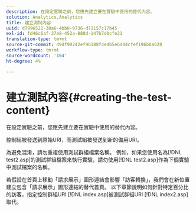 ```yaml
---
description: 在設定實驗之前，您應先建立要在實驗中使用的替代內容。
solution: Analytics,Analytics
title: 建立測試內容
uuid: d7996522-38a6-4bb8-9736-d71157c17b45
exl-id: fd46c6af-37e8-452a-880d-147b7d0cfe21
translation-type: tm+mt
source-git-commit: d9df90242ef96188f4e4b5e6d04cfef196b0a628
workflow-type: tm+mt
source-wordcount: '164'
ht-degree: 4%

---
```


# 建立測試內容{#creating-the-test-content}

在設定實驗之前，您應先建立要在實驗中使用的替代內容。

控制組被發送到原始URI，而測試組被發送到新的備用URI。

為避免混淆，請勿重複使用測試群組檔案名稱。 例如，如果您使用名為[!DNL test2.asp]的測試群組檔案來執行實驗，請勿使用[!DNL test2.asp]作為下個實驗中測試檔案的名稱。

若假設在首頁上移動「請求展示」圖形連結會影響「訪客轉換」，我們會在新位置建立包含「請求展示」圖形連結的替代首頁。 以下章節說明如何針對特定百分比的訪客，指定控制群組URI [!DNL index.asp]被測試群組URI [!DNL index2.asp]取代。
